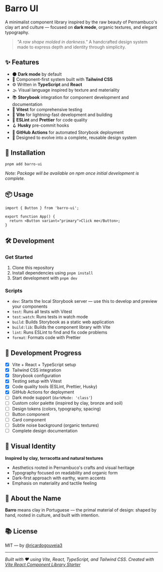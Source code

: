 # Barro UI

A minimalist component library inspired by the raw beauty of Pernambuco's clay art and culture — focused on **dark mode**, organic textures, and elegant typography.

> _"A raw shape molded in darkness."_ A handcrafted design system made to express depth and identity through simplicity.

## ✨ Features

- 🌑 **Dark mode** by default
- 🎨 Component-first system built with **Tailwind CSS**
- ⚙️ Written in **TypeScript** and **React**
- 🌫️ Visual language inspired by texture and materiality
- 📚 **Storybook** integration for component development and documentation
- 🧪 **Vitest** for comprehensive testing
- 🚀 **Vite** for lightning-fast development and building
- 🔧 **ESLint** and **Prettier** for code quality
- 🪝 **Husky** pre-commit hooks
- 🤖 **GitHub Actions** for automated Storybook deployment
- 🧩 Designed to evolve into a complete, reusable design system

## 🚀 Installation

```bash
pnpm add barro-ui
```

_Note: Package will be available on npm once initial development is complete._

## 📦 Usage

```tsx
import { Button } from 'barro-ui';

export function App() {
  return <Button variant="primary">Click me</Button>;
}
```

## 🛠️ Development

### Get Started

1. Clone this repository
2. Install dependencies using `pnpm install`
3. Start development with `pnpm dev`

### Scripts

- `dev`: Starts the local Storybook server — use this to develop and preview your components
- `test`: Runs all tests with Vitest
- `test:watch`: Runs tests in watch mode
- `build`: Builds Storybook as a static web application
- `build:lib`: Builds the component library with Vite
- `lint`: Runs ESLint to find and fix code problems
- `format`: Formats code with Prettier

## 🧱 Development Progress

- [x] Vite + React + TypeScript setup
- [x] Tailwind CSS integration
- [x] Storybook configuration
- [x] Testing setup with Vitest
- [x] Code quality tools (ESLint, Prettier, Husky)
- [x] GitHub Actions for deployment
- [ ] Dark mode support (`darkMode: 'class'`)
- [ ] Custom color palette (inspired by clay, bronze and soil)
- [ ] Design tokens (colors, typography, spacing)
- [ ] Button component
- [ ] Card component
- [ ] Subtle noise background (organic textures)
- [ ] Complete design documentation

## 🎨 Visual Identity

**Inspired by clay, terracotta and natural textures**

- Aesthetics rooted in Pernambuco's crafts and visual heritage
- Typography focused on readability and organic form
- Dark-first approach with earthy, warm accents
- Emphasis on materiality and tactile feeling

## 🤎 About the Name

**Barro** means clay in Portuguese — the primal material of design: shaped by hand, rooted in culture, and built with intention.

## 📚 License

MIT — by [@ricardogouveia3](https://github.com/ricardogouveia3)

---

_Built with ❤️ using Vite, React, TypeScript, and Tailwind CSS. Created with [Vite React Component
Library Starter](https://github.com/rayyamhk/vite-react-component-library-starter)_
